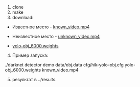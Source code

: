 1. clone
2. make
3. download:

 - Известное место - [known_video.mp4](https://drive.google.com/open?id=1Vp6uQkrsAjsMSDCnGnt-XgHxBD9NoTni)

 - Неизвестное место - [unknown_video.mp4](https://drive.google.com/open?id=1Ldo2827CfbLMPdMIdZAwUmnQ3OIc3dHE)

 - [yolo-obj_6000.weights](https://drive.google.com/open?id=1zIsCn8nJIl0pVnmnx_cigt32hLlit8Uw)

4. Пример запуска:

./darknet detector demo data/obj.data cfg/hik-yolo-obj.cfg yolo-obj_6000.weights known_video.mp4

5. результат в ../results
